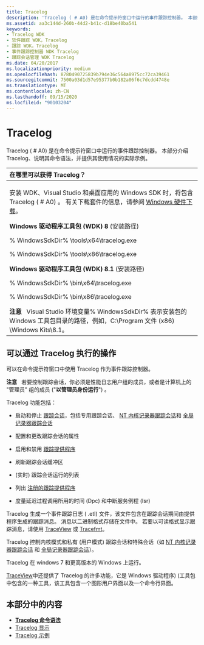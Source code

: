 ```yaml
---
title: Tracelog
description: 'Tracelog ( # A0) 是在命令提示符窗口中运行的事件跟踪控制器。 本部分介绍 Tracelog、说明其命令语法，并提供其使用情况的实际示例。'
ms.assetid: aa3c144d-260b-44d2-b41c-d18be40ba541
keywords:
- Tracelog WDK
- 软件跟踪 WDK，Tracelog
- 跟踪 WDK，Tracelog
- 事件跟踪控制器 WDK Tracelog
- 跟踪会话管理 WDK Tracelog
ms.date: 04/20/2017
ms.localizationpriority: medium
ms.openlocfilehash: 8780490725839b794e36c564a8975cc72ca39461
ms.sourcegitcommit: 7500a03d1d57e95377b0b182a06f6c7dcdd4748e
ms.translationtype: MT
ms.contentlocale: zh-CN
ms.lasthandoff: 09/15/2020
ms.locfileid: "90103204"
---
```

# <a name="tracelog"></a>Tracelog


Tracelog ( # A0) 是在命令提示符窗口中运行的事件跟踪控制器。 本部分介绍 Tracelog、说明其命令语法，并提供其使用情况的实际示例。

<table>
<colgroup>
<col width="100%" />
</colgroup>
<thead>
<tr class="header">
<th align="left">在哪里可以获得 Tracelog？</th>
</tr>
</thead>
<tbody>
<tr class="odd">
<td align="left"><p>安装 WDK、Visual Studio 和桌面应用的 Windows SDK 时，将包含 Tracelog ( # A0) 。 有关下载套件的信息，请参阅 <a href="/windows-hardware/drivers/download-the-wdk" data-raw-source="[Windows Hardware Downloads](../download-the-wdk.md)">Windows 硬件下载</a>。</p>
<p><strong>Windows 驱动程序工具包 (WDK) 8</strong> (安装路径) </p>
<p>% WindowsSdkDir% \tools\x64\tracelog.exe</p>
<p>% WindowsSdkDir% \tools\x86\tracelog.exe</p>
<p><strong>Windows 驱动程序工具包 (WDK) 8.1</strong> (安装路径) </p>
<p>% WindowsSdkDir% \bin\x64\tracelog.exe</p>
<p>% WindowsSdkDir% \bin\x86\tracelog.exe</p>
<div class="alert">
<strong>注意</strong>   Visual Studio 环境变量% WindowsSdkDir% 表示安装包的 Windows 工具包目录的路径，例如，C:\Program 文件 (x86) \Windows Kits\8.1。
</div>
</td>
</tr>
</tbody>
</table>

 

## <a name="span-idwhat_you_can_do_with_tracelogspanspan-idwhat_you_can_do_with_tracelogspanspan-idwhat_you_can_do_with_tracelogspanwhat-you-can-do-with-tracelog"></a><span id="What_you_can_do_with_Tracelog"></span><span id="what_you_can_do_with_tracelog"></span><span id="WHAT_YOU_CAN_DO_WITH_TRACELOG"></span>可以通过 Tracelog 执行的操作


可以在命令提示符窗口中使用 Tracelog 作为事件跟踪控制器。

**注意**   若要控制跟踪会话，你必须是性能日志用户组的成员，或者是计算机上的 "管理员" 组的成员 ("**以管理员身份运行**") 。

Tracelog 功能包括：

-   启动和停止 [跟踪会话](trace-session.md)，包括专用跟踪会话、 [NT 内核记录器跟踪会话](nt-kernel-logger-trace-session.md)和 [全局记录器跟踪会话](global-logger-trace-session.md)

-   配置和更改跟踪会话的属性

-   启用和禁用 [跟踪提供程序](trace-provider.md)

-   刷新跟踪会话缓冲区

-    (实时) 跟踪会话运行的列表

-   列出 [注册的跟踪提供程序](registered-provider.md)

-   度量延迟过程调用所用的时间 (Dpc) 和中断服务例程 (Isr) 

Tracelog 生成一个事件跟踪日志 ( .etl) 文件，该文件包含在跟踪会话期间由提供程序生成的跟踪消息。 消息以二进制格式存储在文件中。 若要以可读格式显示跟踪消息，请使用 [TraceView](traceview.md) 或 [Tracefmt](tracefmt.md)。

Tracelog 控制内核模式和私有 (用户模式) 跟踪会话和特殊会话（如 [NT 内核记录器跟踪会话](nt-kernel-logger-trace-session.md) 和 [全局记录器跟踪会话](global-logger-trace-session.md)）。

Tracelog 在 windows 7 和更高版本的 Windows 上运行。

[TraceView](traceview.md)中还提供了 Tracelog 的许多功能，它是 Windows 驱动程序)  (工具包中包含的一种工具，该工具包含一个图形用户界面以及一个命令行界面。

## <a name="span-idin_this_sectionspanin-this-section"></a><span id="in_this_section"></span>本部分中的内容

-   [**Tracelog 命令语法**](tracelog-command-syntax.md)
-   [Tracelog 显示](tracelog-displays.md)
-   [Tracelog 示例](tracelog-examples.md)